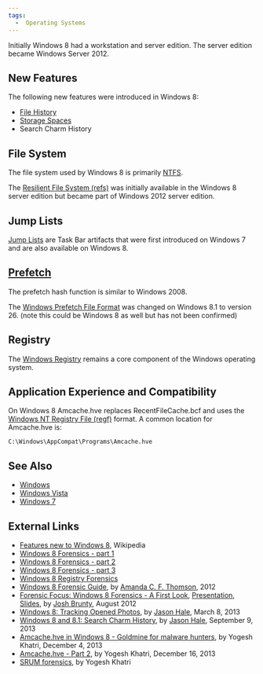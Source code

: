 ```yaml
---
tags:
  -  Operating Systems
---
```

Initially Windows 8 had a workstation and server edition. The server
edition became Windows Server 2012.

## New Features

The following new features were introduced in Windows 8:

- [File History](windows_file_history.md)
- [Storage Spaces](windows_storage_spaces.md)
- Search Charm History

## File System

The file system used by Windows 8 is primarily [NTFS](ntfs.md).

The [Resilient File System
(refs)](resilient_file_system_(refs).md) was initially available
in the Windows 8 server edition but became part of Windows 2012 server
edition.

## Jump Lists

[Jump Lists](jump_lists.md) are Task Bar artifacts that were
first introduced on Windows 7 and are also available on Windows 8.

## [Prefetch](prefetch.md)

The prefetch hash function is similar to Windows 2008.

The [Windows Prefetch File
Format](windows_prefetch_file_format.md) was changed on Windows
8.1 to version 26. (note this could be Windows 8 as well but has not
been confirmed)

## Registry

The [Windows Registry](windows_registry.md) remains a core
component of the Windows operating system.

## Application Experience and Compatibility

On Windows 8 Amcache.hve replaces RecentFileCache.bcf and uses the
[Windows NT Registry File
(regf)](windows_nt_registry_file_(regf).md) format. A common
location for Amcache.hve is:

    C:\Windows\AppCompat\Programs\Amcache.hve

## See Also

- [Windows](windows.md)
- [Windows Vista](windows_vista.md)
- [Windows 7](windows_7.md)

## External Links

- [Features new to Windows
  8](http://en.wikipedia.org/wiki/Features_new_to_Windows_8), Wikipedia
- [Windows 8 Forensics - part
  1](http://computerforensics.champlain.edu/blog/windows-8-forensics)
- [Windows 8 Forensics - part
  2](http://computerforensics.champlain.edu/blog/windows-8-forensics-part-2)
- [Windows 8 Forensics - part
  3](http://computerforensics.champlain.edu/blog/windows-8-forensics-part-3)
- [Windows 8 Registry
  Forensics](http://www.dataforensics.org/windows-8-file-history-forensics/)
- [Windows 8 Forensic
  Guide](http://propellerheadforensics.files.wordpress.com/2012/05/thomson_windows-8-forensic-guide2.pdf),
  by [Amanda C. F. Thomson](amanda_thomson.md), 2012
- [Forensic Focus: Windows 8 Forensics - A First
  Look](http://forensicfocus.com/Forums/viewtopic/t=9604/),
  [Presentation](http://www.youtube.com/watch?v=uhCooEz9FQs&feature=youtu.be),
  [Slides](https://www.forensicfocus.com/downloads/windows-8-forensics-josh-brunty.pdf),
  by [Josh Brunty](josh_brunty.md), August 2012
- [Windows 8: Tracking Opened
  Photos](http://dfstream.blogspot.ch/2013/03/windows-8-tracking-opened-photos.html),
  by [Jason Hale](jason_hale.md), March 8, 2013
- [Windows 8 and 8.1: Search Charm
  History](http://dfstream.blogspot.com/2013/09/windows-8-and-81-search-charm-history.html),
  by [Jason Hale](jason_hale.md), September 9, 2013
- [Amcache.hve in Windows 8 - Goldmine for malware
  hunters](http://www.swiftforensics.com/2013/12/amcachehve-in-windows-8-goldmine-for.html),
  by Yogesh Khatri, December 4, 2013
- [Amcache.hve - Part
  2](http://www.swiftforensics.com/2013/12/amcachehve-part-2.html), by
  Yogesh Khatri, December 16, 2013
- [SRUM
  forensics](https://files.sans.org/summit/Digital_Forensics_and_Incident_Response_Summit_2015/PDFs/Windows8SRUMForensicsYogeshKhatri.pdf),
  by Yogesh Khatri

